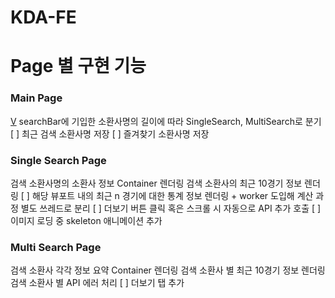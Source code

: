 # KDA-FE

# Page 별 구현 기능

### Main Page

[V](MVP) searchBar에 기입한 소환사명의 길이에 따라 SingleSearch, MultiSearch로 분기
[ ] 최근 검색 소환사명 저장
[ ] 즐겨찾기 소환사명 저장

### Single Search Page

[ ](MVP) 검색 소환사명의 소환사 정보 Container 렌더링
[ ](MVP) 검색 소환사의 최근 10경기 정보 렌더링
[ ] 해당 뷰포트 내의 최근 n 경기에 대한 통계 정보 렌더링 + worker 도입해 계산 과정 별도 쓰레드로 분리
[ ] 더보기 버튼 클릭 혹은 스크롤 시 자동으로 API 추가 호출
[ ] 이미지 로딩 중 skeleton 애니메이션 추가

### Multi Search Page

[ ](MVP) 검색 소환사 각각 정보 요약 Container 렌더링
[ ](MVP) 검색 소환사 별 최근 10경기 정보 렌더링
[ ](MVP) 검색 소환사 별 API 에러 처리
[ ] 더보기 탭 추가
